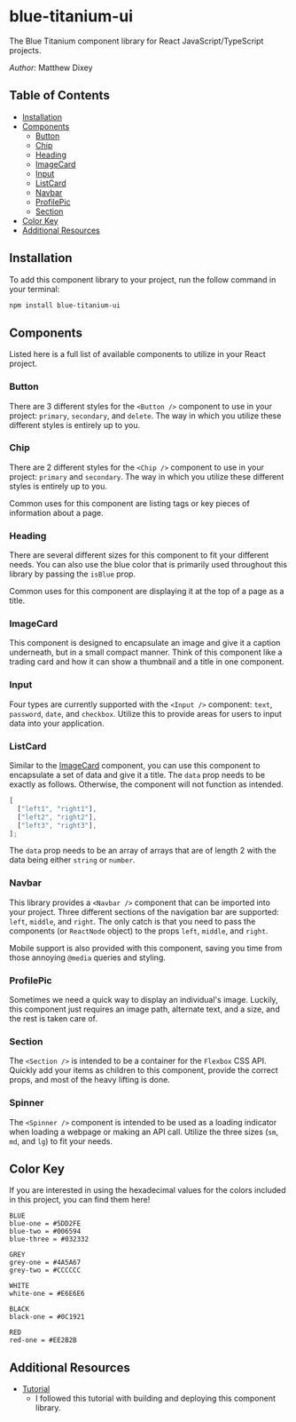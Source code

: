# blue-titanium-ui

The Blue Titanium component library for React JavaScript/TypeScript projects.

_Author:_ Matthew Dixey

## Table of Contents

- [Installation](#installation)
- [Components](#components)
  - [Button](#button)
  - [Chip](#chip)
  - [Heading](#heading)
  - [ImageCard](#imagecard)
  - [Input](#input)
  - [ListCard](#listcard)
  - [Navbar](#navbar)
  - [ProfilePic](#profilepic)
  - [Section](#section)
- [Color Key](#color-key)
- [Additional Resources](#additional-resources)

## Installation

To add this component library to your project, run the follow command in your terminal:

```sh
npm install blue-titanium-ui
```

## Components

Listed here is a full list of available components to utilize in your React project.

### Button

There are 3 different styles for the `<Button />` component to use in your project: `primary`, `secondary`, and `delete`. The way in which you utilize these different styles is entirely up to you.

### Chip

There are 2 different styles for the `<Chip />` component to use in your project: `primary` and `secondary`. The way in which you utilize these different styles is entirely up to you.

Common uses for this component are listing tags or key pieces of information about a page.

### Heading

There are several different sizes for this component to fit your different needs. You can also use the blue color that is primarily used throughout this library by passing the `isBlue` prop.

Common uses for this component are displaying it at the top of a page as a title.

### ImageCard

This component is designed to encapsulate an image and give it a caption underneath, but in a small compact manner. Think of this component like a trading card and how it can show a thumbnail and a title in one component.

### Input

Four types are currently supported with the `<Input />` component: `text`, `password`, `date`, and `checkbox`. Utilize this to provide areas for users to input data into your application.

### ListCard

Similar to the [ImageCard](#imagecard) component, you can use this component to encapsulate a set of data and give it a title. The `data` prop needs to be exactly as follows. Otherwise, the component will not function as intended.

```javascript
[
  ["left1", "right1"],
  ["left2", "right2"],
  ["left3", "right3"],
];
```

The `data` prop needs to be an array of arrays that are of length 2 with the data being either `string` or `number`.

### Navbar

This library provides a `<Navbar />` component that can be imported into your project. Three different sections of the navigation bar are supported: `left`, `middle`, and `right`. The only catch is that you need to pass the components (or `ReactNode` object) to the props `left`, `middle`, and `right`.

Mobile support is also provided with this component, saving you time from those annoying `@media` queries and styling.

### ProfilePic

Sometimes we need a quick way to display an individual's image. Luckily, this component just requires an image path, alternate text, and a size, and the rest is taken care of.

### Section

The `<Section />` is intended to be a container for the `Flexbox` CSS API. Quickly add your items as children to this component, provide the correct props, and most of the heavy lifting is done.

### Spinner

The `<Spinner />` component is intended to be used as a loading indicator when loading a webpage or making an API call. Utilize the three sizes (`sm`, `md`, and `lg`) to fit your needs.

## Color Key

If you are interested in using the hexadecimal values for the colors included in this project, you can find them here!

```
BLUE
blue-one = #5DD2FE
blue-two = #006594
blue-three = #032332

GREY
grey-one = #4A5A67
grey-two = #CCCCCC

WHITE
white-one = #E6E6E6

BLACK
black-one = #0C1921

RED
red-one = #EE2B2B
```

## Additional Resources

- [Tutorial](https://blog.logrocket.com/how-to-build-component-library-react-typescript/)
  - I followed this tutorial with building and deploying this component library.
